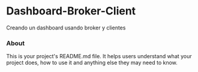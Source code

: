 Dashboard-Broker-Client
=======================

Creando un dashboard usando broker y clientes

### About

This is your project's README.md file. It helps users understand what your
project does, how to use it and anything else they may need to know.
